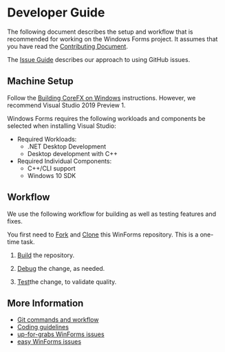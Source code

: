 # Developer Guide

The following document describes the setup and workflow that is recommended for working on the Windows Forms project. It assumes that you have read the [Contributing Document](Documentation/contributing.md).

The [Issue Guide](Documentation/issue-guide.md) describes our approach to using GitHub issues.

## Machine Setup

Follow the [Building CoreFX on Windows][corefx-windows-instructions] instructions. However, we recommend Visual Studio 2019 Preview 1.

Windows Forms requires the following workloads and components be selected when installing Visual Studio:

* Required Workloads:
  * .NET Desktop Development
  * Desktop development with C++
* Required Individual Components:
  * C++/CLI support
  * Windows 10 SDK

## Workflow

We use the following workflow for building as well as testing features and fixes.

You first need to [Fork][fork] and [Clone][clone] this WinForms repository. This is a one-time task.

1. [Build](Documentation/building.md) the repository.

2. [Debug](Documentation/debugging.md) the change, as needed.

3. [Test](Documentation/testing.md)the change, to validate quality.

## More Information

* [Git commands and workflow][git-commands]
* [Coding guidelines][corefx-coding-guidelines]
* [up-for-grabs WinForms issues][up-for-grabs]
* [easy WinForms issues][easy]

[comment]: <> (URI Links)

[corefx-windows-instructions]: https://github.com/dotnet/corefx/blob/master/Documentation/building/windows-instructions.md
[fork]: https://github.com/dotnet/corefx/wiki/Checking-out-the-code-repository#fork-the-repository
[clone]: https://github.com/dotnet/corefx/wiki/Checking-out-the-code-repository#clone-the-repository
[git-commands]: https://github.com/dotnet/corefx/wiki/git-reference
[corefx-coding-guidelines]: https://github.com/dotnet/corefx/tree/master/Documentation#coding-guidelines
[up-for-grabs]: https://github.com/dotnet/winforms/issues?q=is%3Aopen+is%3Aissue+label%3Aup-for-grabs
[easy]: https://github.com/dotnet/winforms/issues?utf8=%E2%9C%93&q=is%3Aopen+is%3Aissue+label%3Aeasy